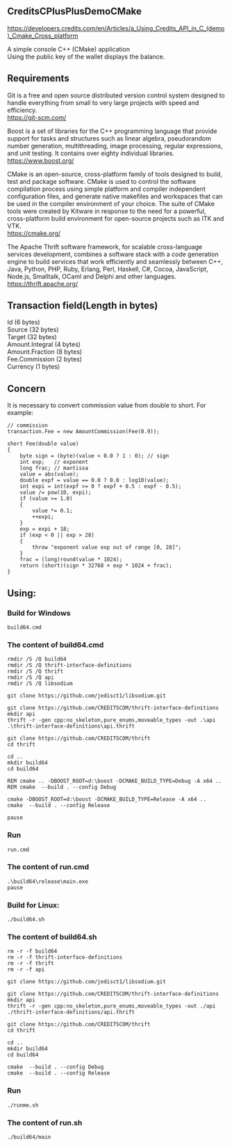 ## CreditsCPlusPlusDemoCMake
https://developers.credits.com/en/Articles/a_Using_Credits_API_in_C_(demo)_Cmake_Cross_platform

A simple console C++ (CMake) application<br>
Using the public key of the wallet displays the balance.

## Requirements
Git is a free and open source distributed version control system designed to handle everything from small to very large projects with speed and efficiency.<br>
https://git-scm.com/

Boost is a set of libraries for the C++ programming language that provide support for tasks and structures such as linear algebra, pseudorandom number generation, multithreading, image processing, regular expressions, and unit testing. It contains over eighty individual libraries.<br>
https://www.boost.org/

CMake is an open-source, cross-platform family of tools designed to build, test and package software. CMake is used to control the software compilation process using simple platform and compiler independent configuration files, and generate native makefiles and workspaces that can be used in the compiler environment of your choice. The suite of CMake tools were created by Kitware in response to the need for a powerful, cross-platform build environment for open-source projects such as ITK and VTK.<br>
https://cmake.org/

The Apache Thrift software framework, for scalable cross-language services development, combines a software stack with a code generation engine to build services that work efficiently and seamlessly between C++, Java, Python, PHP, Ruby, Erlang, Perl, Haskell, C#, Cocoa, JavaScript, Node.js, Smalltalk, OCaml and Delphi and other languages.<br>
https://thrift.apache.org/

## Transaction field(Length in bytes)
Id (6 bytes)<br>
Source (32 bytes)<br>
Target (32 bytes)<br>
Amount.Integral (4 bytes)<br>
Amount.Fraction (8 bytes)<br>
Fee.Commission (2 bytes)<br>
Currency (1 bytes)<br>

## Concern
It is necessary to convert commission value from double to short. For example:

```shell
// commission
transaction.Fee = new AmountCommission(Fee(0.9));

short Fee(double value)
{
	byte sign = (byte)(value < 0.0 ? 1 : 0); // sign
	int exp;   // exponent
	long frac; // mantissa
	value = abs(value);
	double expf = value == 0.0 ? 0.0 : log10(value);
	int expi = int(expf >= 0 ? expf + 0.5 : expf - 0.5);
	value /= pow(10, expi);
	if (value >= 1.0)
	{
		value *= 0.1;
		++expi;
	}
	exp = expi + 18;
	if (exp < 0 || exp > 28)
	{
		throw "exponent value exp out of range [0, 28]";
	}
	frac = (long)round(value * 1024);
	return (short)(sign * 32768 + exp * 1024 + frac);
}
```

## Using:
### Build for Windows
```shell
build64.cmd
```

### The content of build64.cmd
```shell
rmdir /S /Q build64
rmdir /S /Q thrift-interface-definitions
rmdir /S /Q thrift
rmdir /S /Q api
rmdir /S /Q libsodium

git clone https://github.com/jedisct1/libsodium.git

git clone https://github.com/CREDITSCOM/thrift-interface-definitions
mkdir api
thrift -r -gen cpp:no_skeleton,pure_enums,moveable_types -out .\api .\thrift-interface-definitions\api.thrift

git clone https://github.com/CREDITSCOM/thrift
cd thrift

cd ..
mkdir build64
cd build64

REM cmake .. -DBOOST_ROOT=d:\boost -DCMAKE_BUILD_TYPE=Debug -A x64 ..
REM cmake  --build . --config Debug

cmake -DBOOST_ROOT=d:\boost -DCMAKE_BUILD_TYPE=Release -A x64 ..
cmake  --build . --config Release

pause
```

### Run
```shell
run.cmd
```

### The content of run.cmd
```shell
.\build64\release\main.exe
pause
```

### Build for Linux:
```shell
./build64.sh
```

### The content of build64.sh
```shell
rm -r -f build64
rm -r -f thrift-interface-definitions
rm -r -f thrift
rm -r -f api

git clone https://github.com/jedisct1/libsodium.git

git clone https://github.com/CREDITSCOM/thrift-interface-definitions
mkdir api
thrift -r -gen cpp:no_skeleton,pure_enums,moveable_types -out ./api ./thrift-interface-definitions/api.thrift

git clone https://github.com/CREDITSCOM/thrift
cd thrift

cd ..
mkdir build64
cd build64

cmake  --build . --config Debug
cmake  --build . --config Release
```

### Run
```shell
./runme.sh
```

### The content of run.sh
```shell
./build64/main
```

